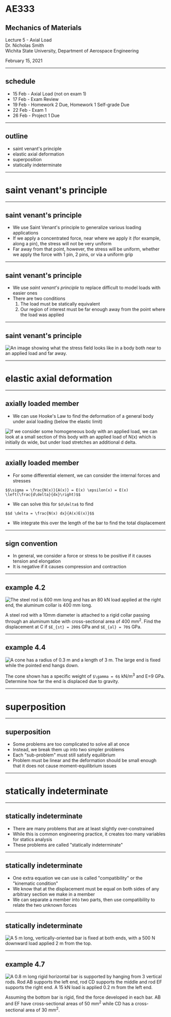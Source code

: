 
# AE333
## Mechanics of Materials
Lecture 5 - Axial Load<br/>
Dr. Nicholas Smith<br/>
Wichita State University, Department of Aerospace Engineering

February 15, 2021

----
## schedule

- 15 Feb - Axial Load (not on exam 1)
- 17 Feb - Exam Review
- 19 Feb - Homework 2 Due, Homework 1 Self-grade Due
- 22 Feb - Exam 1
- 26 Feb - Project 1 Due


----
## outline

- saint venant's principle
- elastic axial deformation
- superposition
- statically indeterminate

---
# saint venant's principle

----
## saint venant's principle

-   We use Saint Venant's principle to generalize various loading applications
-   If we apply a concentrated force, near where we apply it (for example, along a pin), the stress will not be very uniform
-   Far away from that point, however, the stress will be uniform, whether we apply the force with 1 pin, 2 pins, or via a uniform grip

----
## saint venant's principle

-   We use *saint venant's principle* to replace difficult to model loads with easier ones
-   There are two conditions
    1.  The load must be statically equivalent
    2.  Our region of interest must be far enough away from the point where the load was applied

----
## saint venant's principle

![An image showing what the stress field looks like in a body both near to an applied load and far away.](../images/st-venant.jpg)

---
# elastic axial deformation

----
## axially loaded member

-   We can use Hooke's Law to find the deformation of a general body under axial loading (below the elastic limit)

![If we consider some homogeneous body with an applied load, we can look at a small section of this body with an applied load of N(x) which is initially dx wide, but under load stretches an additional d delta.](../images/axial-load.jpg)

----
## axially loaded member

-   For some differential element, we can consider the internal forces and stresses

`$$\sigma = \frac{N(x)}{A(x)} = E(x) \epsilon(x) = E(x) \left(\frac{d\delta}{dx}\right)$$`

-   We can solve this for `$d\delta$` to find

`$$d \delta = \frac{N(x) dx}{A(x)E(x)}$$`

-   We integrate this over the length of the bar to find the total displacement

----
## sign convention

-   In general, we consider a force or stress to be positive if it causes tension and elongation
-   It is negative if it causes compression and contraction

----
## example 4.2

![The steel rod is 600 mm long and has an 80 kN load applied at the right end, the aluminum collar is 400 mm long.](../images/example-4-2.jpg) <!-- .element width="60%" -->

A steel rod with a 10mm diameter is attached to a rigid collar passing through an aluminum tube with cross-sectional area of 400 mm<sup>2</sup>. Find the displacement at C if `$E_{st} = 200$` GPa and `$E_{al} = 70$` GPa.

----
## example 4.4

<div class="left">

![A cone has a radius of 0.3 m and a length of 3 m. The large end is fixed while the pointed end hangs down.](../images/example-4-4.jpg) <!-- .element width="60%" -->

</div>

<div class="right">

The cone shown has a specific weight of `$\gamma = 6$` kN/m<sup>3</sup> and E=9 GPa.
Determine how far the end is displaced due to gravity.

</div>

---
# superposition

----
## superposition

-   Some problems are too complicated to solve all at once
-   Instead, we break them up into two simpler problems
-   Each "sub-problem" must still satisfy equilibrium
-   Problem must be linear and the deformation should be small enough that it does not cause moment-equilibrium issues

---
# statically indeterminate

----
## statically indeterminate

-   There are many problems that are at least slightly over-constrained
-   While this is common engineering practice, it creates too many variables for statics analysis
-   These problems are called "statically indeterminate"

----
## statically indeterminate

-   One extra equation we can use is called "compatibility" or the "kinematic condition"
-   We know that at the displacement must be equal on both sides of any arbitrary section we make in a member
-   We can separate a member into two parts, then use compatibility to relate the two unknown forces

----
## statically indeterminate

![A 5 m long, vertically-oriented bar is fixed at both ends, with a 500 N downward load applied 2 m from the top.](../images/statically-indeterminate.jpg) <!-- .element width="25%" -->

----
## example 4.7

<div class="left">

![A 0.8 m long rigid horizontal bar is supported by hanging from 3 vertical rods. Rod AB supports the left end, rod CD supports the middle and rod EF supports the right end. A 15 kN load is applied 0.2 m from the left end.](../images/example-4-7.jpg)

</div>

<div class="right">

Assuming the bottom bar is rigid, find the force developed in each bar.
AB and EF have cross-sectional areas of 50 mm<sup>2</sup> while CD has a cross-sectional area of 30 mm<sup>2</sup>.

</div>
